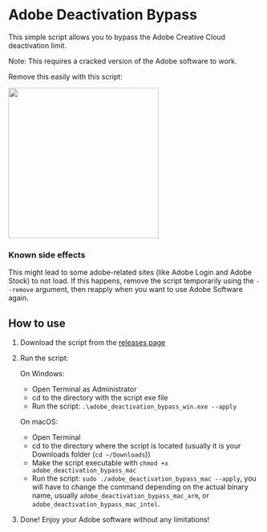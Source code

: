# Adobe Deactivation Bypass

This simple script allows you to bypass the Adobe Creative Cloud deactivation limit.

Note: This requires a cracked version of the Adobe software to work.

Remove this easily with this script:

<img src="https://github.com/YarosMallorca/adobe_deactivation_bypass/assets/54041533/571a2a7e-fb68-4708-817c-8d0546416d3f" height="300px" />

### Known side effects

This might lead to some adobe-related sites (like Adobe Login and Adobe Stock) to not load. If this happens, remove the script temporarily using the `--remove` argument, then reapply when you want to use Adobe Software again.

## How to use

1. Download the script from the [releases page](https://github.com/YarosMallorca/adobe_deactivation_bypass/releases/latest)

2. Run the script:

   On Windows:

   - Open Terminal as Administrator
   - cd to the directory with the script exe file
   - Run the script: `.\adobe_deactivation_bypass_win.exe --apply`

   On macOS:

   - Open Terminal
   - cd to the directory where the script is located (usually it is your Downloads folder (```cd ~/Downloads```))
   - Make the script executable with `chmod +x adobe_deactivation_bypass_mac`
   - Run the script: `sudo ./adobe_deactivation_bypass_mac --apply`, you will have to change the command depending on the actual binary name, usually `adobe_deactivation_bypass_mac_arm`, or `adobe_deactivation_bypass_mac_intel`. 

3. Done! Enjoy your Adobe software without any limitations!

